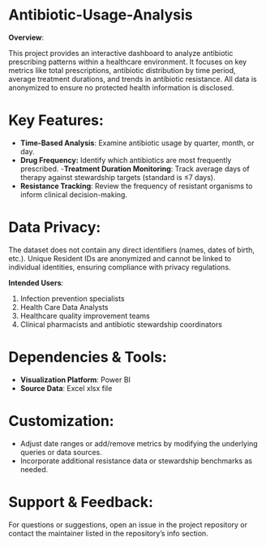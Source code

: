 # Antibiotic-Usage-Analysis

**Overview**:

This project provides an interactive dashboard to analyze antibiotic prescribing patterns within a healthcare environment. It focuses on key metrics like total prescriptions, antibiotic distribution by time period, average treatment durations, and trends in antibiotic resistance. All data is anonymized to ensure no protected health information is disclosed.

# Key Features:

- **Time-Based Analysis**: Examine antibiotic usage by quarter, month, or day.
- **Drug Frequency:** Identify which antibiotics are most frequently prescribed.
 -**Treatment Duration Monitoring**: Track average days of therapy against stewardship targets (standard is ≤7 days).
- **Resistance Tracking**: Review the frequency of resistant organisms to inform clinical decision-making.

# Data Privacy:
The dataset does not contain any direct identifiers (names, dates of birth, etc.). Unique Resident IDs are anonymized and cannot be linked to individual identities, ensuring compliance with privacy regulations.

**Intended Users**:

1. Infection prevention specialists
2. Health Care Data Analysts
3. Healthcare quality improvement teams
4. Clinical pharmacists and antibiotic stewardship coordinators

# Dependencies & Tools:

- **Visualization Platform**: Power BI
- **Source Data**: Excel xlsx file 

# Customization:
- Adjust date ranges or add/remove metrics by modifying the underlying queries or data sources.
- Incorporate additional resistance data or stewardship benchmarks as needed.

# Support & Feedback:
For questions or suggestions, open an issue in the project repository or contact the maintainer listed in the repository’s info section.
